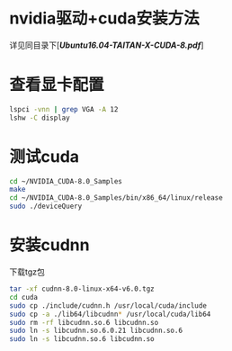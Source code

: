 # nvidia驱动+cuda安装方法

详见同目录下[***Ubuntu16.04-TAITAN-X-CUDA-8.pdf***]

# 查看显卡配置

```bash
lspci -vnn | grep VGA -A 12
lshw -C display
```

# 测试cuda

```bash
cd ~/NVIDIA_CUDA-8.0_Samples
make
cd ~/NVIDIA_CUDA-8.0_Samples/bin/x86_64/linux/release
sudo ./deviceQuery
```

# 安装cudnn

下载tgz包
```bash
tar -xf cudnn-8.0-linux-x64-v6.0.tgz
cd cuda
sudo cp ./include/cudnn.h /usr/local/cuda/include
sudo cp -a ./lib64/libcudnn* /usr/local/cuda/lib64
sudo rm -rf libcudnn.so.6 libcudnn.so
sudo ln -s libcudnn.so.6.0.21 libcudnn.so.6
sudo ln -s libcudnn.so.6 libcudnn.so
```
